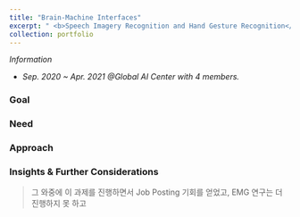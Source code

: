 ```yaml
---
title: "Brain-Machine Interfaces"
excerpt: " <b>Speech Imagery Recognition and Hand Gesture Recognition</b> <br/><img src='/images/500x300.png'>"
collection: portfolio
---
```


_Information_
* _Sep. 2020 ~ Apr. 2021 @Global AI Center with 4 members._

### Goal

### Need

### Approach

### Insights & Further Considerations

> 그 와중에 이 과제를 진행하면서 Job Posting 기회를 얻었고, EMG 연구는 더 진행하지 못 하고 
